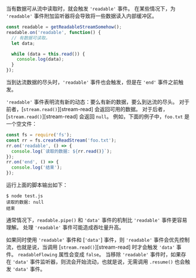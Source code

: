 <!-- YAML
added: v0.9.4
changes:
  - version: v10.0.0
    pr-url: https://github.com/nodejs/node/pull/17979
    description: The `'readable'` is always emitted in the next tick after
                 `.push()` is called.
  - version: v10.0.0
    pr-url: https://github.com/nodejs/node/pull/18994
    description: Using `'readable'` requires calling `.read()`.
-->

当有数据可从流中读取时，就会触发 `'readable'` 事件。 
在某些情况下，为 `'readable'` 事件附加监听器将会导致将一些数据读入内部缓冲区。

```js
const readable = getReadableStreamSomehow();
readable.on('readable', function() {
  // 有数据可读取。
  let data;

  while (data = this.read()) {
    console.log(data);
  }
});
```

当到达流数据的尽头时，`'readable'` 事件也会触发，但是在 `'end'` 事件之前触发。

`'readable'` 事件表明流有新的动态：要么有新的数据，要么到达流的尽头。
对于前者，[`stream.read()`][stream-read] 会返回可用的数据。
对于后者，[`stream.read()`][stream-read] 会返回 `null`。
例如，下面的例子中，`foo.txt` 是一个空文件：

```js
const fs = require('fs');
const rr = fs.createReadStream('foo.txt');
rr.on('readable', () => {
  console.log(`读取的数据: ${rr.read()}`);
});
rr.on('end', () => {
  console.log('结束');
});
```

运行上面的脚本输出如下：

```console
$ node test.js
读取的数据: null
结束
```

通常情况下，`readable.pipe()` 和 `'data'` 事件的机制比 `'readable'` 事件更容易理解。
处理 `'readable'` 事件可能造成吞吐量升高。

如果同时使用 `'readable'` 事件和 [`'data'`] 事件，则 `'readable'` 事件会优先控制流，也就是说，当调用 [`stream.read()`][stream-read] 时才会触发 `'data'` 事件。
`readableFlowing` 属性会变成 `false`。
当移除 `'readable'` 事件时，如果存在 `'data'` 事件监听器，则流会开始流动，也就是说，无需调用 `.resume()` 也会触发 `'data'` 事件。

